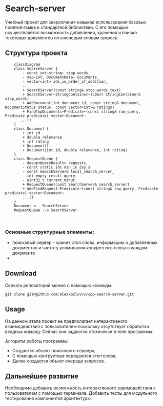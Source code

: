 # Search-server

Учебный проект для закрепления навыков использования базовых понятий языка и стандартной библиотеки. С его помощью осуществляется возможность добавления, хранения и поиска текстовых документов по ключевым словам запроса.

## Структура проекта

```mermaid
    classDiagram
    class SearchServer {
        - const set~string~ stop_words_
        - map~int, DocumentData~ documents_
        - vector<int> ids_in_order_of_addition_
        ...
        + SearchServer(const string& stop_words_text)
        + SearchServer~StringContainer~(const StringContainer& stop_words)
        + AddDocument(int document_id, const string& document, DocumentStatus status, const vector<int>& ratings)
        + FindTopDocuments~Predicate~(const string& raw_query, Predicate predicate) vector~Document~
       ...()
    }
    class Document {
        + int id
        + double relevance
        + int rating
        + Document()
        + Document(int id, double relevance, int rating)
    }
    class RequestQueue { 
        - deque<QueryResult> requests_
        - const static int min_in_day_$
        - const SearchServer& local_search_server_
        - int empty_result_query_
        - uint32_t current_minut_
        + RequestQueue(const SearchServer& search_server)
        + AddFindRequest~Predicate~(const string& raw_query, Predicate predicate) vector~Document~
        ...()
    }
    Document <.. SearchServer
    RequestQueue --o SearchServer
```
<br>

### Основные структурные элементы:
- поисковый сервер - хранит стоп слова, информацию о добавленных документах и частоту упоминания конкретного слова в каждом документе
- 

## Download

Скачать репозиторий можно с помощью команды:

```
git clone git@github.com:alexkozlovvv/cpp-search-server.git
```

## Usage

На данном этапе проект не предполагает интерактивного взаимодействия с пользователем поскольку отсутствует обработка входных команд. Сейчас они задаются статически в теле программы. 

Алгоритм работы программы:
- Создается объект поискового сервера;
- С помощью контруктора передаются стоп слова; 
- Далее создается объект очереди запросов.

## Дальнейшее развитие

Необходимо добавить возможность интерактивного взаимодействия с пользователем с помощью терминала.
Добавить тесты для модульного тестирования компонентов архитектуры.


